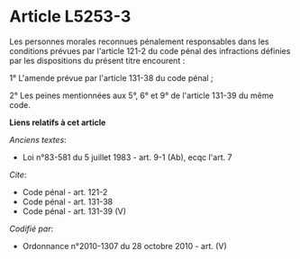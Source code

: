 # Article L5253-3

Les personnes morales reconnues pénalement responsables dans les conditions prévues par l'article 121-2 du code pénal des
infractions définies par les dispositions du présent titre encourent : 

1° L'amende prévue par l'article 131-38 du code pénal ; 

2° Les peines mentionnées aux 5°, 6° et 9° de l'article 131-39 du même code.

**Liens relatifs à cet article**

_Anciens textes_:

  - Loi n°83-581 du 5 juillet 1983 - art. 9-1 (Ab), ecqc l'art. 7

_Cite_:

  - Code pénal - art. 121-2
  - Code pénal - art. 131-38
  - Code pénal - art. 131-39 (V)

_Codifié par_:

  - Ordonnance n°2010-1307 du 28 octobre 2010 - art. (V)
